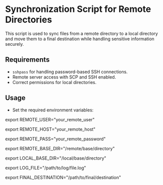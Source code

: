 # Synchronization Script for Remote Directories

This script is used to sync files from a remote directory to a local directory and move them to a final destination while handling sensitive information securely.

## Requirements

- `sshpass` for handling password-based SSH connections.
- Remote server access with SCP and SSH enabled.
- Correct permissions for local directories.

## Usage

- Set the required environment variables:

export REMOTE_USER="your_remote_user"

export REMOTE_HOST="your_remote_host"

export REMOTE_PASS="your_remote_password"

export REMOTE_BASE_DIR="/remote/base/directory"

export LOCAL_BASE_DIR="/local/base/directory"

export LOG_FILE="/path/to/log/file.log"

export FINAL_DESTINATION="/path/to/final/destination"
